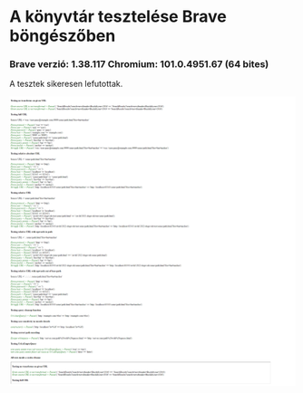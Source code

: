 # A könyvtár tesztelése Brave böngészőben
### Brave verzió: 1.38.117 Chromium: 101.0.4951.67 (64 bites)
A tesztek sikeresen lefutottak.

![](brave_test.png)